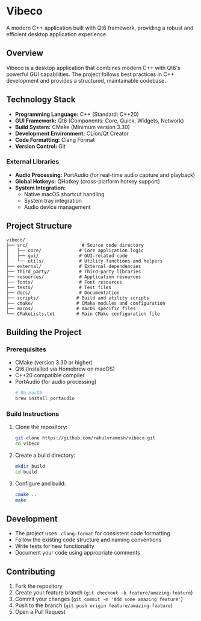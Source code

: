 # Vibeco

A modern C++ application built with Qt6 framework, providing a robust and efficient desktop application experience.

## Overview

Vibeco is a desktop application that combines modern C++ with Qt6's powerful GUI capabilities. The project follows best practices in C++ development and provides a structured, maintainable codebase.

## Technology Stack

- **Programming Language:** C++ (Standard: C++20)
- **GUI Framework:** Qt6 (Components: Core, Quick, Widgets, Network)
- **Build System:** CMake (Minimum version 3.30)
- **Development Environment:** CLion/Qt Creator
- **Code Formatting:** Clang Format
- **Version Control:** Git

### External Libraries
- **Audio Processing:** PortAudio (for real-time audio capture and playback)
- **Global Hotkeys:** QHotkey (cross-platform hotkey support)
- **System Integration:** 
  - Native macOS shortcut handling
  - System tray integration
  - Audio device management

## Project Structure

```
vibeco/
├── src/                    # Source code directory
│   ├── core/              # Core application logic
│   ├── gui/               # GUI-related code
│   └── utils/             # Utility functions and helpers
├── external/              # External dependencies
├── third_party/           # Third-party libraries
├── resources/             # Application resources
├── fonts/                 # Font resources
├── tests/                 # Test files
├── docs/                  # Documentation
├── scripts/              # Build and utility scripts
├── cmake/                # CMake modules and configuration
├── macos/                # macOS specific files
└── CMakeLists.txt        # Main CMake configuration file
```

## Building the Project

### Prerequisites

- CMake (version 3.30 or higher)
- Qt6 (installed via Homebrew on macOS)
- C++20 compatible compiler
- PortAudio (for audio processing)
  ```bash
  # On macOS
  brew install portaudio
  ```

### Build Instructions

1. Clone the repository:
   ```bash
   git clone https://github.com/rahulvramesh/vibeco.git
   cd vibeco
   ```

2. Create a build directory:
   ```bash
   mkdir build
   cd build
   ```

3. Configure and build:
   ```bash
   cmake ..
   make
   ```

## Development

- The project uses `.clang-format` for consistent code formatting
- Follow the existing code structure and naming conventions
- Write tests for new functionality
- Document your code using appropriate comments

## Contributing

1. Fork the repository
2. Create your feature branch (`git checkout -b feature/amazing-feature`)
3. Commit your changes (`git commit -m 'Add some amazing feature'`)
4. Push to the branch (`git push origin feature/amazing-feature`)
5. Open a Pull Request
